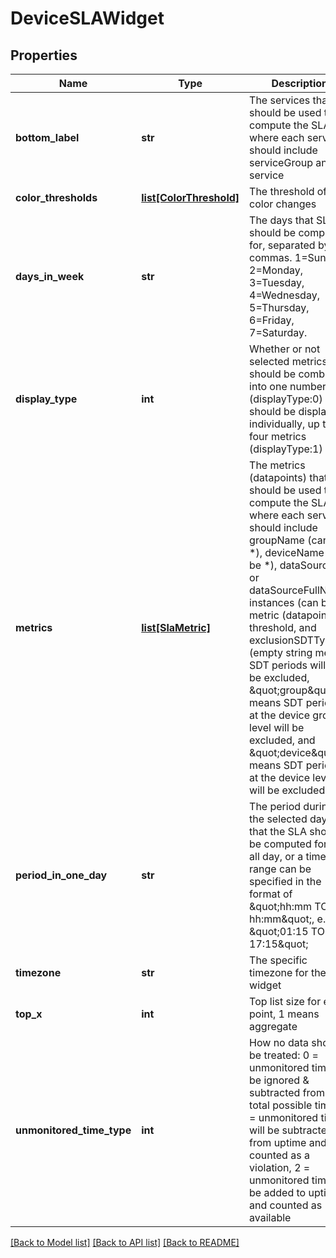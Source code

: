 # DeviceSLAWidget

## Properties
Name | Type | Description | Notes
------------ | ------------- | ------------- | -------------
**bottom_label** | **str** | The services that should be used to compute the SLA, where each service should include serviceGroup and service | [optional] 
**color_thresholds** | [**list[ColorThreshold]**](ColorThreshold.md) | The threshold of color changes | [optional] 
**days_in_week** | **str** | The days that SLA should be computed for, separated by commas. 1&#x3D;Sunday, 2&#x3D;Monday, 3&#x3D;Tuesday, 4&#x3D;Wednesday, 5&#x3D;Thursday, 6&#x3D;Friday, 7&#x3D;Saturday. | [optional] 
**display_type** | **int** | Whether or not selected metrics should be combined into one number (displayType:0) or should be displayed individually, up to four metrics (displayType:1) | [optional] 
**metrics** | [**list[SlaMetric]**](SlaMetric.md) | The metrics (datapoints) that should be used to compute the SLA, where each service should include groupName (can be *), deviceName (can be *), dataSourceId or dataSourceFullName, instances (can be *), metric (datapoint), threshold, and exclusionSDTType (empty string means SDT periods will not be excluded, \&quot;group\&quot; means SDT periods at the device group level will be excluded, and \&quot;device\&quot; means SDT periods at the device level will be excluded) | 
**period_in_one_day** | **str** | The period during the selected days that the SLA should be computed for. * &#x3D; all day, or a time range can be specified in the format of \&quot;hh:mm TO hh:mm\&quot;, e.g. \&quot;01:15 TO 17:15\&quot; | [optional] 
**timezone** | **str** | The specific timezone for the widget | [optional] 
**top_x** | **int** | Top list size for each point, 1 means aggregate | [optional] 
**unmonitored_time_type** | **int** | How no data should be treated: 0 &#x3D; unmonitored time will be ignored &amp; subtracted from the total possible time, 1 &#x3D; unmonitored time will be subtracted from uptime and counted as a violation, 2 &#x3D; unmonitored time will be added to uptime and counted as available | [optional] 

[[Back to Model list]](../README.md#documentation-for-models) [[Back to API list]](../README.md#documentation-for-api-endpoints) [[Back to README]](../README.md)


